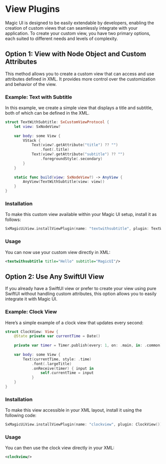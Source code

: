 # View Plugins

Magic UI is designed to be easily extendable by developers, enabling the creation of custom views that can seamlessly integrate with your application. To create your custom view, you have two primary options, each suited to different needs and levels of complexity.

## Option 1: View with Node Object and Custom Attributes

This method allows you to create a custom view that can access and use attributes defined in XML. It provides more control over the customization and behavior of the view.

### Example: Text with Subtitle
In this example, we create a simple view that displays a title and subtitle, both of which can be defined in the XML.

```swift
struct TextWithSubtitle: SxCustomViewProtocol {
    let view: SxNodeView?
    
    var body: some View {
        VStack {
            Text(view?.getAttribute("title") ?? "")
                .font(.title)
            Text(view?.getAttribute("subtitle") ?? "")
                .foregroundStyle(.secondary)
        }
    }
    
    static func build(view: SxNodeView?) -> AnyView {
        AnyView(TextWithSubtitle(view: view))
    }
}
```
### Installation
To make this custom view available within your Magic UI setup, install it as follows:

```swift
SxMagicUiView.installViewPlugin(name: "textwithsubtitle", plugin: TextWithSubtitle.self)
```

### Usage
You can now use your custom view directly in XML:
```xml
<textwithsubtitle title="Hello" subtitle="MagicUI"/>
```


## Option 2: Use Any SwiftUI View

If you already have a SwiftUI view or prefer to create your view using pure SwiftUI without handling custom attributes, this option allows you to easily integrate it with Magic UI.

### Example: Clock View
Here’s a simple example of a clock view that updates every second:
```swift
struct ClockView: View {
    @State private var currentTime = Date()
    
    private var timer = Timer.publish(every: 1, on: .main, in: .common).autoconnect()
    
    var body: some View {
        Text(currentTime, style: .time)
            .font(.largeTitle)
            .onReceive(timer) { input in
                self.currentTime = input
            }
    }
}
```

### Installation
To make this view accessible in your XML layout, install it using the following code:
```swift
SxMagicUiView.installViewPlugin(name: "clockview", plugin: ClockView())
```

### Usage
You can then use the clock view directly in your XML:
```xml
<clockview/>
```
